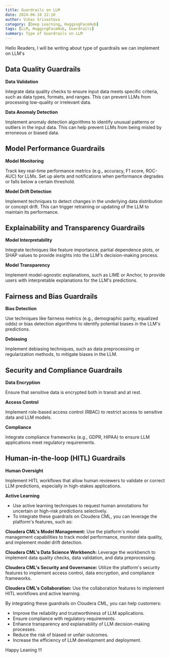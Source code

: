 ```yaml
---
title: Guardrails on LLM
date: 2024-06-18 22:10
author: Vikas Srivastava
category: [Deep Learning, HuggingFaceHub]
tags: [LLM, HuggingFaceHub, Guardrails]
summary: Type of Guardrails on LLM
---
```


Hello Readers, I will be writing about type of guardrails we can implement on LLM's

## Data Quality Guardrails

**Data Validation**

Integrate data quality checks to ensure input data meets specific criteria, such as data types, formats, and ranges. This can prevent LLMs from processing low-quality or irrelevant data.

**Data Anomaly Detection**

Implement anomaly detection algorithms to identify unusual patterns or outliers in the input data. This can help prevent LLMs from being misled by erroneous or biased data.

## Model Performance Guardrails
**Model Monitoring**

Track key real-time performance metrics (e.g., accuracy, F1 score, ROC-AUC) for LLMs. Set up alerts and notifications when performance degrades or falls below a certain threshold.

**Model Drift Detection**

Implement techniques to detect changes in the underlying data distribution or concept drift. This can trigger retraining or updating of the LLM to maintain its performance.

## Explainability and Transparency Guardrails
**Model Interpretability**

Integrate techniques like feature importance, partial dependence plots, or SHAP values to provide insights into the LLM's decision-making process.

**Model Transparency**

Implement model-agnostic explanations, such as LIME or Anchor, to provide users with interpretable explanations for the LLM's predictions.

## Fairness and Bias Guardrails
**Bias Detection**

Use techniques like fairness metrics (e.g., demographic parity, equalized odds) or bias detection algorithms to identify potential biases in the LLM's predictions.

**Debiasing**

Implement debiasing techniques, such as data preprocessing or regularization methods, to mitigate biases in the LLM.

## Security and Compliance Guardrails
**Data Encryption**

Ensure that sensitive data is encrypted both in transit and at rest.

**Access Control**

Implement role-based access control (RBAC) to restrict access to sensitive data and LLM models.

**Compliance**

Integrate compliance frameworks (e.g., GDPR, HIPAA) to ensure LLM applications meet regulatory requirements.

## Human-in-the-loop (HITL) Guardrails
**Human Oversight**

Implement HITL workflows that allow human reviewers to validate or correct LLM predictions, especially in high-stakes applications.

**Active Learning**

- Use active learning techniques to request human annotations for uncertain or high-risk predictions selectively.
- To integrate these guardrails on Cloudera CML, you can leverage the platform's features, such as:

**Cloudera CML's Model Management:**  Use the platform's model management capabilities to track model performance, monitor data quality, and implement model drift detection.

**Cloudera CML's Data Science Workbench:** Leverage the workbench to implement data quality checks, data validation, and data preprocessing.

**Cloudera CML's Security and Governance:** Utilize the platform's security features to implement access control, data encryption, and compliance frameworks.

**Cloudera CML's Collaboration:** Use the collaboration features to implement HITL workflows and active learning.

By integrating these guardrails on Cloudera CML, you can help customers:

- Improve the reliability and trustworthiness of LLM applications.
- Ensure compliance with regulatory requirements.
- Enhance transparency and explainability of LLM decision-making processes.
- Reduce the risk of biased or unfair outcomes.
- Increase the efficiency of LLM development and deployment.


Happy Leaning !!!